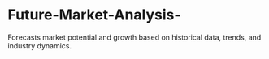# Future-Market-Analysis-
Forecasts market potential and growth based on historical data, trends, and industry dynamics.
